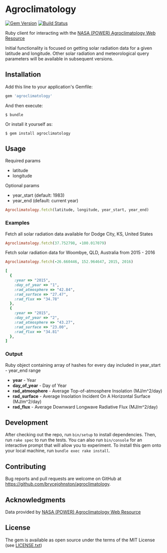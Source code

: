 # Agroclimatology

[![Gem Version](http://img.shields.io/gem/v/agroclimatology.svg)][gem]
[![Build Status](http://img.shields.io/travis/brycejohnston/agroclimatology.svg)][travis]

[gem]: https://rubygems.org/gems/agroclimatology
[travis]: http://travis-ci.org/brycejohnston/agroclimatology

Ruby client for interacting with the [NASA (POWER) Agroclimatology Web Resource](http://power.larc.nasa.gov/cgi-bin/agro.cgi)

Initial functionality is focused on getting solar radiation data
for a given latitude and longitude. Other solar radiation and meteorological
query parameters will be available in subsequent versions.

## Installation

Add this line to your application's Gemfile:

```ruby
gem 'agroclimatology'
```

And then execute:

    $ bundle

Or install it yourself as:

    $ gem install agroclimatology

## Usage

Required params
- latitude
- longitude

Optional params
- year_start (default: 1983)
- year_end (default: current year)

```ruby
Agroclimatology.fetch(latitude, longitude, year_start, year_end)
```

### Examples

Fetch all solar radiation data available for Dodge City, KS, United States
```ruby
Agroclimatology.fetch(37.752798, -100.017079)
```

Fetch solar radiation data for Woombye, QLD, Australia from 2015 - 2016
```ruby
Agroclimatology.fetch(-26.660446, 152.964647, 2015, 2016)
```

```ruby
[
  {
    :year => "2015",
    :day_of_year => "1",
    :rad_atmosphere => "42.84",
    :rad_surface => "27.47",
    :rad_flux => "34.78"
  },
  {
    :year => "2015",
    :day_of_year => "2",
    :rad_atmosphere => "43.27",
    :rad_surface => "23.00",
    :rad_flux => "34.81"
  },
]
```

### Output

Ruby object containing array of hashes for every day included in year_start - year_end range
- **year**                - Year
- **day_of_year**         - Day of Year
- **rad_atmosphere** - Average Top-of-atmosphere Insolation (MJ/m^2/day)
- **rad_surface** - Average Insolation Incident On A Horizontal Surface (MJ/m^2/day)  
- **rad_flux** - Average Downward Longwave Radiative Flux (MJ/m^2/day)  

## Development

After checking out the repo, run `bin/setup` to install dependencies. Then, run `rake spec` to run the tests. You can also run `bin/console` for an interactive prompt that will allow you to experiment. To install this gem onto your local machine, run `bundle exec rake install`.

## Contributing

Bug reports and pull requests are welcome on GitHub at https://github.com/brycejohnston/agroclimatology.

## Acknowledgments

Data provided by [NASA (POWER) Agroclimatology Web Resource](http://power.larc.nasa.gov/cgi-bin/agro.cgi)

## License

The gem is available as open source under the terms of the MIT License (see [LICENSE.txt](https://github.com/brycejohnston/agroclimatology/blob/master/LICENSE.txt))
